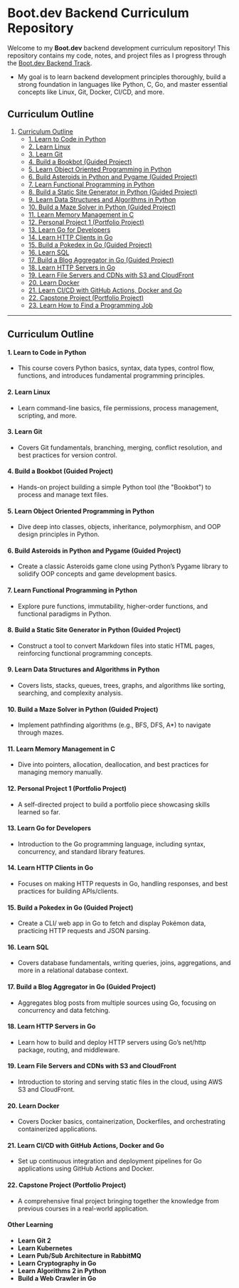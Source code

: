# Boot.dev Backend Curriculum Repository

Welcome to my **Boot.dev** backend development curriculum repository! This repository contains my code, notes, and project files as I progress through the [Boot.dev Backend Track](https://www.boot.dev/tracks/backend).

- My goal is to learn backend development principles thoroughly, build a strong foundation in languages like Python, C, Go, and master essential concepts like Linux, Git, Docker, CI/CD, and more.

## Curriculum Outline

1. [Curriculum Outline](#curriculum-outline)
   - [1. Learn to Code in Python](#1-learn-to-code-in-python)
   - [2. Learn Linux](#2-learn-linux)
   - [3. Learn Git](#3-learn-git)
   - [4. Build a Bookbot (Guided Project)](#4-build-a-bookbot-guided-project)
   - [5. Learn Object Oriented Programming in Python](#5-learn-object-oriented-programming-in-python)
   - [6. Build Asteroids in Python and Pygame (Guided Project)](#6-build-asteroids-in-python-and-pygame-guided-project)
   - [7. Learn Functional Programming in Python](#7-learn-functional-programming-in-python)
   - [8. Build a Static Site Generator in Python (Guided Project)](#8-build-a-static-site-generator-in-python-guided-project)
   - [9. Learn Data Structures and Algorithms in Python](#9-learn-data-structures-and-algorithms-in-python)
   - [10. Build a Maze Solver in Python (Guided Project)](#10-build-a-maze-solver-in-python-guided-project)
   - [11. Learn Memory Management in C](#11-learn-memory-management-in-c)
   - [12. Personal Project 1 (Portfolio Project)](#12-personal-project-1-portfolio-project)
   - [13. Learn Go for Developers](#13-learn-go-for-developers)
   - [14. Learn HTTP Clients in Go](#14-learn-http-clients-in-go)
   - [15. Build a Pokedex in Go (Guided Project)](#15-build-a-pokedex-in-go-guided-project)
   - [16. Learn SQL](#16-learn-sql)
   - [17. Build a Blog Aggregator in Go (Guided Project)](#17-build-a-blog-aggregator-in-go-guided-project)
   - [18. Learn HTTP Servers in Go](#18-learn-http-servers-in-go)
   - [19. Learn File Servers and CDNs with S3 and CloudFront](#19-learn-file-servers-and-cdns-with-s3-and-cloudfront)
   - [20. Learn Docker](#20-learn-docker)
   - [21. Learn CI/CD with GitHub Actions, Docker and Go](#21-learn-cicd-with-github-actions-docker-and-go)
   - [22. Capstone Project (Portfolio Project)](#22-capstone-project-portfolio-project)
   - [23. Learn How to Find a Programming Job](#23-learn-how-to-find-a-programming-job)

---

## Curriculum Outline

#### 1. Learn to Code in Python

- This course covers Python basics, syntax, data types, control flow, functions, and introduces fundamental programming principles.

#### 2. Learn Linux

- Learn command-line basics, file permissions, process management, scripting, and more.

#### 3. Learn Git

- Covers Git fundamentals, branching, merging, conflict resolution, and best practices for version control.

#### 4. Build a Bookbot (Guided Project)

- Hands-on project building a simple Python tool (the "Bookbot") to process and manage text files.

#### 5. Learn Object Oriented Programming in Python

- Dive deep into classes, objects, inheritance, polymorphism, and OOP design principles in Python.

#### 6. Build Asteroids in Python and Pygame (Guided Project)

- Create a classic Asteroids game clone using Python’s Pygame library to solidify OOP concepts and game development basics.

#### 7. Learn Functional Programming in Python

- Explore pure functions, immutability, higher-order functions, and functional paradigms in Python.

#### 8. Build a Static Site Generator in Python (Guided Project)

- Construct a tool to convert Markdown files into static HTML pages, reinforcing functional programming concepts.

#### 9. Learn Data Structures and Algorithms in Python

- Covers lists, stacks, queues, trees, graphs, and algorithms like sorting, searching, and complexity analysis.

#### 10. Build a Maze Solver in Python (Guided Project)

- Implement pathfinding algorithms (e.g., BFS, DFS, A\*) to navigate through mazes.

#### 11. Learn Memory Management in C

- Dive into pointers, allocation, deallocation, and best practices for managing memory manually.

#### 12. Personal Project 1 (Portfolio Project)

- A self-directed project to build a portfolio piece showcasing skills learned so far.

#### 13. Learn Go for Developers

- Introduction to the Go programming language, including syntax, concurrency, and standard library features.

#### 14. Learn HTTP Clients in Go

- Focuses on making HTTP requests in Go, handling responses, and best practices for building APIs/clients.

#### 15. Build a Pokedex in Go (Guided Project)

- Create a CLI/ web app in Go to fetch and display Pokémon data, practicing HTTP requests and JSON parsing.

#### 16. Learn SQL

- Covers database fundamentals, writing queries, joins, aggregations, and more in a relational database context.

#### 17. Build a Blog Aggregator in Go (Guided Project)

- Aggregates blog posts from multiple sources using Go, focusing on concurrency and data fetching.

#### 18. Learn HTTP Servers in Go

- Learn how to build and deploy HTTP servers using Go’s net/http package, routing, and middleware.

#### 19. Learn File Servers and CDNs with S3 and CloudFront

- Introduction to storing and serving static files in the cloud, using AWS S3 and CloudFront.

#### 20. Learn Docker

- Covers Docker basics, containerization, Dockerfiles, and orchestrating containerized applications.

#### 21. Learn CI/CD with GitHub Actions, Docker and Go

- Set up continuous integration and deployment pipelines for Go applications using GitHub Actions and Docker.

#### 22. Capstone Project (Portfolio Project)

- A comprehensive final project bringing together the knowledge from previous courses in a real-world application.

#### Other Learning

- **Learn Git 2**
- **Learn Kubernetes**
- **Learn Pub/Sub Architecture in RabbitMQ**
- **Learn Cryptography in Go**
- **Learn Algorithms 2 in Python**
- **Build a Web Crawler in Go**
